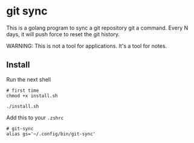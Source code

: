 # git sync

This is a golang program to sync a git repository git a command.
Every N days, it will push force to reset the git history.

WARNING: This is not a tool for applications. It's a tool for notes.

## Install
Run the next shell
```
# first time
chmod +x install.sh

./install.sh
```

Add this to your `.zshrc`
```
# git-sync
alias gs='~/.config/bin/git-sync'
```

